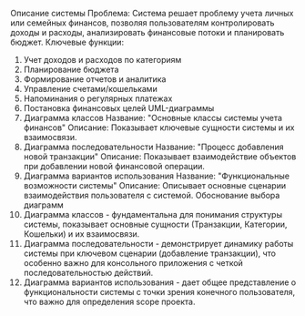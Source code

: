 Описание системы
Проблема: Система решает проблему учета личных или семейных финансов, позволяя пользователям контролировать доходы и расходы, анализировать финансовые потоки и планировать бюджет.
Ключевые функции:
1.	Учет доходов и расходов по категориям
2.	Планирование бюджета
3.	Формирование отчетов и аналитика
4.	Управление счетами/кошельками
5.	Напоминания о регулярных платежах
6.	Постановка финансовых целей
UML-диаграммы
1. Диаграмма классов
Название: "Основные классы системы учета финансов"
Описание: Показывает ключевые сущности системы и их взаимосвязи.
2. Диаграмма последовательности
Название: "Процесс добавления новой транзакции"
Описание: Показывает взаимодействие объектов при добавлении новой финансовой операции.
3. Диаграмма вариантов использования
Название: "Функциональные возможности системы"
Описание: Описывает основные сценарии взаимодействия пользователя с системой.
Обоснование выбора диаграмм
1.	Диаграмма классов - фундаментальна для понимания структуры системы, показывает основные сущности (Транзакции, Категории, Кошельки) и их взаимосвязи.
2.	Диаграмма последовательности - демонстрирует динамику работы системы при ключевом сценарии (добавление транзакции), что особенно важно для консольного приложения с четкой последовательностью действий.
3.	Диаграмма вариантов использования - дает общее представление о функциональности системы с точки зрения конечного пользователя, что важно для определения scope проекта.
